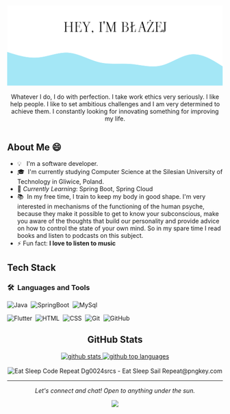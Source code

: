 <div align="center">
  <img src=img/top.png>
</div>


<p align="center">
Whatever I do, I do with perfection. I take work ethics very seriously. I like help people. I like to set ambitious challenges and I am very determined to achieve them. I constantly looking for innovating something for improving my life.
<br><br>
  
## About Me 😄&nbsp;

- 💡 &nbsp; I'm a software developer.
- 🎓 &nbsp;I'm currently studying Computer Science at the Silesian University of Technology in Gliwice, Poland.
- 🌱 *Currently Learning*: Spring Boot, Spring Cloud<br>
- 📚 &nbsp;In my free time, I train to keep my body in good shape. I'm very interested in mechanisms of the functioning of the human psyche, because they make it possible to get to know your subconscious, make you aware of the thoughts that build our personality and provide advice on how to control the state of your own mind. So in my spare time I read books and listen to podcasts on this subject.
- ⚡ Fun fact: **I love to listen to music**
## Tech Stack
### 🛠 &nbsp;Languages and Tools

![Java](https://img.shields.io/badge/-Java-05122A?style=flat&logo=Java&logoColor=FFA518&color=E0EBED)&nbsp;
![SpringBoot](https://img.shields.io/badge/-SpringBoot-05122A?style=flat&logo=springboot&color=E0EBED)&nbsp;
![MySql](https://img.shields.io/badge/-MySql-05122A?style=flat&logo=mysql&color=E0EBED)&nbsp;
    <br>
  <!--![Python](https://img.shields.io/badge/-Python-05122A?style=flat&logo=python&color=E0EBED)&nbsp; --->
![Flutter](https://img.shields.io/badge/-Flutter-05122A?style=flat&logo=flutter&color=E0EBED)&nbsp; 
![HTML](https://img.shields.io/badge/-HTML-05122A?style=flat&logo=HTML5&color=E0EBED)&nbsp;
![CSS](https://img.shields.io/badge/-CSS-05122A?style=flat&logo=CSS3&logoColor=1572B6&color=E0EBED)&nbsp;
![Git](https://img.shields.io/badge/-Git-05122A?style=flat&logo=git&color=E0EBED)&nbsp;
![GitHub](https://img.shields.io/badge/-GitHub-05122A?style=flat&logo=github&color=E0EBED)&nbsp;


<div align="center">
 <h2>GitHub Stats </h2>

<a href="https://github.com/appleboy">
  <img height="180em" src="https://github-readme-stats.vercel.app/api?username=senti50&show_icons=true&theme=merko&count_private=true" alt="github stats" />
  <img height="180em" src="https://github-readme-stats.vercel.app/api/top-langs/?username=senti50&theme=merko&layout=compact" alt="github top languages" />
 
</a>
   </div>
<br/>
<div align="center">
<img src="https://www.pngkey.com/png/detail/352-3520808_eat-sleep-code-repeat-dg0024srcs-eat-sleep-sail.png" alt="Eat Sleep Code Repeat Dg0024srcs - Eat Sleep Sail Repeat@pngkey.com">
 </div>
 <hr>
 <p align="center">
  <i>Let's connect and chat! Open to anything under the sun.</i>

  <p align="center">
    <a href=https://www.linkedin.com/in/b%C5%82a%C5%BCej-pudlik-295226202/?locale=en_US"><img                                                                                       src="https://raw.githubusercontent.com/jayehernandez/jayehernandez/3f5402efef9a0ae89211a6e04609558e862ca616/readme/linkedin-fill.svg"></a>
  </p>
<!---
**senti50/senti50** is a ✨ _special_ ✨ repository because its `README.md` (this file) appears on your GitHub profile.

Here are some ideas to get you started:

- 🔭 I’m currently working on ...
- 🌱 I’m currently learning ...
- 👯 I’m looking to collaborate on ...
- 🤔 I’m looking for help with ...
- 💬 Ask me about ...
- 📫 How to reach me: ...
- 😄 Pronouns: ...
- ⚡ Fun fact: ...
-->
